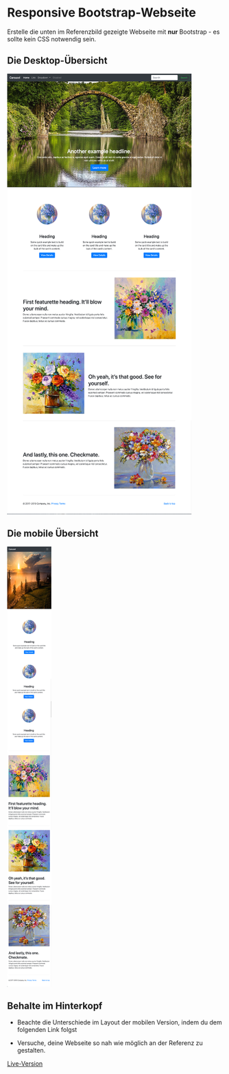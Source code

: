 # Responsive Bootstrap-Webseite

Erstelle die unten im Referenzbild gezeigte Webseite mit **nur** Bootstrap - es sollte kein CSS notwendig sein.

## Die Desktop-Übersicht

![Die Übersicht](./images/desktop.png "Die allgemeine Übersicht")

## Die mobile Übersicht

![Die Übersicht](./images/mobile.png "Die mobile Übersicht")

## Behalte im Hinterkopf

- Beachte die Unterschiede im Layout der mobilen Version, indem du dem folgenden Link folgst

- Versuche, deine Webseite so nah wie möglich an der Referenz zu gestalten.

[Live-Version](https://hsnakk.github.io/UIB_Framework_Bootstrap_Exercise-1/)
